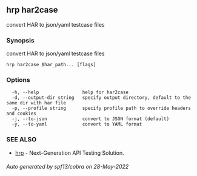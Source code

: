 ## hrp har2case

convert HAR to json/yaml testcase files

### Synopsis

convert HAR to json/yaml testcase files

```
hrp har2case $har_path... [flags]
```

### Options

```
  -h, --help                help for har2case
  -d, --output-dir string   specify output directory, default to the same dir with har file
  -p, --profile string      specify profile path to override headers and cookies
  -j, --to-json             convert to JSON format (default)
  -y, --to-yaml             convert to YAML format
```

### SEE ALSO

* [hrp](hrp.md)	 - Next-Generation API Testing Solution.

###### Auto generated by spf13/cobra on 28-May-2022
